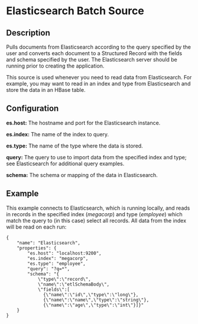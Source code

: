 # Elasticsearch Batch Source


Description
-----------
Pulls documents from Elasticsearch according to the query specified by the user and converts each document
to a Structured Record with the fields and schema specified by the user. The Elasticsearch server should
be running prior to creating the application.

This source is used whenever you need to read data from Elasticsearch. For example, you may want to read
in an index and type from Elasticsearch and store the data in an HBase table.


Configuration
-------------
**es.host:** The hostname and port for the Elasticsearch instance.

**es.index:** The name of the index to query.

**es.type:** The name of the type where the data is stored.

**query:** The query to use to import data from the specified index and type;
see Elasticsearch for additional query examples.

**schema:** The schema or mapping of the data in Elasticsearch.


Example
-------
This example connects to Elasticsearch, which is running locally, and reads in records in the
specified index (*megacorp*) and type (*employee*) which match the query to (in this case) select all records.
All data from the index will be read on each run:

    {
        "name": "Elasticsearch",
        "properties": {
            "es.host": "localhost:9200",
            "es.index": "megacorp",
            "es.type": "employee",
            "query": "?q=*",
            "schema": "{
                \"type\":\"record\",
                \"name\":\"etlSchemaBody\",
                \"fields\":[
                  {\"name\":\"id\",\"type\":\"long\"},
                  {\"name\":\"name\",\"type\":\"string\"},
                  {\"name\":\"age\",\"type\":\"int\"}]}"
        }
    }
